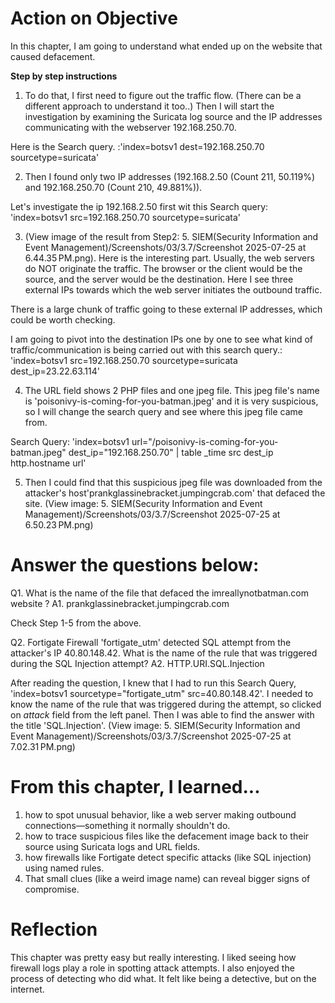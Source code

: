 # Action on Objective
In this chapter, I am going to understand what ended up on the website that caused defacement.

**Step by step instructions**
1. To do that, I first need to figure out the traffic flow. (There can be a different approach to understand it too..)
Then I will start the investigation by examining the Suricata log source and the IP addresses communicating with the webserver 192.168.250.70.

Here is the Search query. 
:'index=botsv1 dest=192.168.250.70 sourcetype=suricata' 


2. Then I found only two IP addresses (192.168.2.50 (Count 211, 50.119%) and 192.168.250.70 (Count 210, 49.881%)). 

Let's investigate the ip 192.168.2.50 first wit this Search query: 
'index=botsv1 src=192.168.250.70 sourcetype=suricata'

3. (View image of the result from Step2: 5. SIEM(Security Information and Event Management)/Screenshots/03/3.7/Screenshot 2025-07-25 at 6.44.35 PM.png). 
Here is the interesting part. Usually, the web servers do NOT originate the traffic. The browser or the client would be the source, and the server would be the destination. Here I see three external IPs towards which the web server initiates the outbound traffic.

There is a large chunk of traffic going to these external IP addresses, which could be worth checking.

I am going to pivot into the destination IPs one by one to see what kind of traffic/communication is being carried out with this search query.: 
'index=botsv1 src=192.168.250.70 sourcetype=suricata dest_ip=23.22.63.114'


4. The URL field shows 2 PHP files and one jpeg file. This jpeg file's name is 'poisonivy-is-coming-for-you-batman.jpeg' and it is very suspicious, so I will change the search query and see where this jpeg file came from.

Search Query: 'index=botsv1 url="/poisonivy-is-coming-for-you-batman.jpeg" dest_ip="192.168.250.70" | table _time src dest_ip http.hostname url' 


5. Then I could find that this suspicious jpeg file was downloaded from the attacker's host'prankglassinebracket.jumpingcrab.com' that defaced the site.
(View image: 5. SIEM(Security Information and Event Management)/Screenshots/03/3.7/Screenshot 2025-07-25 at 6.50.23 PM.png)

 


# Answer the questions below: 
Q1. What is the name of the file that defaced the imreallynotbatman.com website ?
A1. prankglassinebracket.jumpingcrab.com

Check Step 1-5 from the above. 

Q2. Fortigate Firewall 'fortigate_utm' detected SQL attempt from the attacker's IP 40.80.148.42. What is the name of the rule that was triggered during the SQL Injection attempt? 
A2. HTTP.URI.SQL.Injection 

After reading the question, I knew that I had to run this Search Query, 'index=botsv1 sourcetype="fortigate_utm" src=40.80.148.42'.  I needed to know the name of the rule that was triggered during the attempt, so clicked on *attack* field from the left panel. 
Then I was able to find the answer with the title 'SQL.Injection'. 
(View image: 5. SIEM(Security Information and Event Management)/Screenshots/03/3.7/Screenshot 2025-07-25 at 7.02.31 PM.png)



# From this chapter, I learned...  
1. how to spot unusual behavior, like a web server making outbound connections—something it normally shouldn't do.
2. how to trace suspicious files like the defacement image back to their source using Suricata logs and URL fields.
3. how firewalls like Fortigate detect specific attacks (like SQL injection) using named rules.
4. That small clues (like a weird image name) can reveal bigger signs of compromise. 

# Reflection
This chapter was pretty easy but really interesting. I liked seeing how firewall logs play a role in spotting attack attempts. I also enjoyed the process of detecting who did what. It felt like being a detective, but on the internet. 


